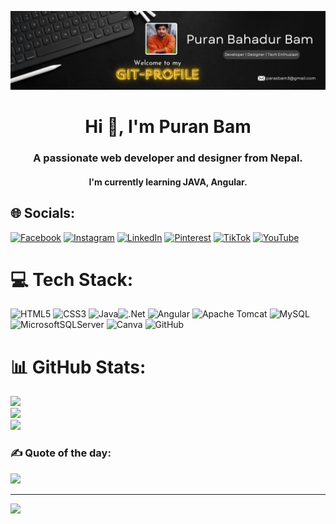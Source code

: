 ![logo](https://github.com/insomniacParas19/insomniacParas19/blob/main/githubbanner.png)
<h1 align="center">Hi 👋, I'm Puran Bam</h1>
<h3 align="center">A passionate web developer and designer from Nepal.</h3>
<h4 align="center">I'm currently learning JAVA, Angular. </h4>

## 🌐 Socials:
[![Facebook](https://img.shields.io/badge/Facebook-%231877F2.svg?logo=Facebook&logoColor=white)](https://facebook.com/https://facebook.com/puran558) [![Instagram](https://img.shields.io/badge/Instagram-%23E4405F.svg?logo=Instagram&logoColor=white)](https://instagram.com/insomniacparas) [![LinkedIn](https://img.shields.io/badge/LinkedIn-%230077B5.svg?logo=linkedin&logoColor=white)](https://linkedin.com/in/https://np.linkedin.com/in/puranbam) [![Pinterest](https://img.shields.io/badge/Pinterest-%23E60023.svg?logo=Pinterest&logoColor=white)](https://pinterest.com/insoxprs) [![TikTok](https://img.shields.io/badge/TikTok-%23000000.svg?logo=TikTok&logoColor=white)](https://tiktok.com/@insoxprs) [![YouTube](https://img.shields.io/badge/YouTube-%23FF0000.svg?logo=YouTube&logoColor=white)](https://youtube.com/@@puranbam5099) 

# 💻 Tech Stack:
![HTML5](https://img.shields.io/badge/html5-%23E34F26.svg?style=for-the-badge&logo=html5&logoColor=white) ![CSS3](https://img.shields.io/badge/css3-%231572B6.svg?style=for-the-badge&logo=css3&logoColor=white) ![Java](https://img.shields.io/badge/java-%23ED8B00.svg?style=for-the-badge&logo=openjdk&logoColor=white)![.Net](https://img.shields.io/badge/.NET-5C2D91?style=for-the-badge&logo=.net&logoColor=white) ![Angular](https://img.shields.io/badge/angular-%23DD0031.svg?style=for-the-badge&logo=angular&logoColor=white) ![Apache Tomcat](https://img.shields.io/badge/apache%20tomcat-%23F8DC75.svg?style=for-the-badge&logo=apache-tomcat&logoColor=black) ![MySQL](https://img.shields.io/badge/mysql-4479A1.svg?style=for-the-badge&logo=mysql&logoColor=white) ![MicrosoftSQLServer](https://img.shields.io/badge/Microsoft%20SQL%20Server-CC2927?style=for-the-badge&logo=microsoft%20sql%20server&logoColor=white)  ![Canva](https://img.shields.io/badge/Canva-%2300C4CC.svg?style=for-the-badge&logo=Canva&logoColor=white) ![GitHub](https://img.shields.io/badge/github-%23121011.svg?style=for-the-badge&logo=github&logoColor=white)
# 📊 GitHub Stats:
![](https://github-readme-stats.vercel.app/api?username=insomniacParas19&theme=dark&hide_border=false&include_all_commits=false&count_private=false)<br/>
![](https://github-readme-streak-stats.herokuapp.com/?user=insomniacParas19&theme=dark&hide_border=false)<br/>
![](https://github-readme-stats.vercel.app/api/top-langs/?username=insomniacParas19&theme=dark&hide_border=false&include_all_commits=false&count_private=false&layout=compact)

### ✍️ Quote of the day:
![](https://quotes-github-readme.vercel.app/api?type=horizontal&theme=radical)

---
[![](https://visitcount.itsvg.in/api?id=insomniacParas19&icon=0&color=1)](https://visitcount.itsvg.in)

